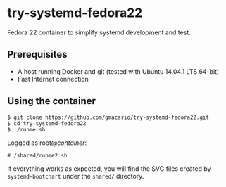try-systemd-fedora22
====================

Fedora 22 container to simplify systemd development and test.

Prerequisites
-------------

* A host running Docker and git (tested with Ubuntu 14.04.1 LTS 64-bit)
* Fast Internet connection

Using the container
-------------------

```
$ git clone https://github.com/gmacario/try-systemd-fedora22.git
$ cd try-systemd-fedora22
$ ./runme.sh
```

Logged as root@_container_:

```
# /shared/runme2.sh
```

If everything works as expected, you will find the SVG files created by `systemd-bootchart` under the `shared/` directory.

<!-- EOF -->
